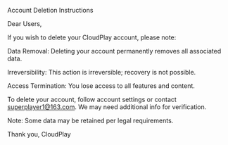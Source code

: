 ﻿Account Deletion Instructions

Dear Users,

If you wish to delete your CloudPlay account, please note:

Data Removal: Deleting your account permanently removes all associated data.

Irreversibility: This action is irreversible; recovery is not possible.

Access Termination: You lose access to all features and content.

To delete your account, follow account settings or contact superplayer1@163.com. We may need additional info for verification.

Note: Some data may be retained per legal requirements.

Thank you,
CloudPlay
